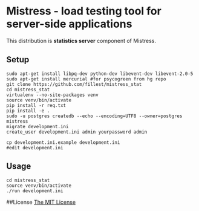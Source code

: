 # Mistress - load testing tool for server-side applications
This distribution is **statistics server** component of Mistress.

## Setup
    sudo apt-get install libpq-dev python-dev libevent-dev libevent-2.0-5
    sudo apt-get install mercurial #for psycogreen from hg repo
    git clone https://github.com/fillest/mistress_stat
    cd mistress_stat
    virtualenv --no-site-packages venv
    source venv/bin/activate
    pip install -r req.txt
    pip install -e .
    sudo -u postgres createdb --echo --encoding=UTF8 --owner=postgres mistress
    migrate development.ini
    create_user development.ini admin yourpassword admin
    
    cp development.ini.example development.ini
    #edit development.ini

## Usage
    cd mistress_stat
    source venv/bin/activate
    ./run development.ini

##License
[The MIT License](http://www.opensource.org/licenses/mit-license.php)
